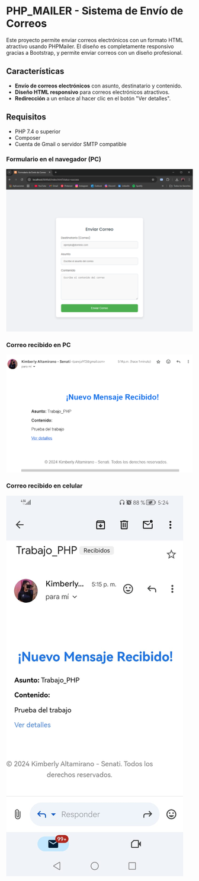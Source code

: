 # PHP_MAILER - Sistema de Envío de Correos

Este proyecto permite enviar correos electrónicos con un formato HTML atractivo usando PHPMailer. El diseño es completamente responsivo gracias a Bootstrap, y permite enviar correos con un diseño profesional.

## Características

- **Envío de correos electrónicos** con asunto, destinatario y contenido.
- **Diseño HTML responsivo** para correos electrónicos atractivos.
- **Redirección** a un enlace al hacer clic en el botón "Ver detalles".

## Requisitos

- PHP 7.4 o superior
- Composer
- Cuenta de Gmail o servidor SMTP compatible


### Formulario en el navegador (PC)
![Formulario PC](images/formulario-pc.png)

### Correo recibido en PC
![Correo PC](images/correo-pc.png)

### Correo recibido en celular
![Correo Celular](images/correo-celular.jpg)
